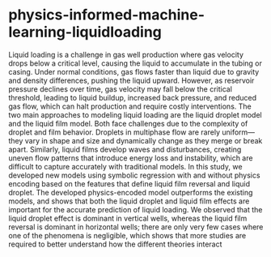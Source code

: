 # physics-informed-machine-learning-liquidloading

Liquid loading is a challenge in gas well production where gas velocity drops below a critical level, causing the liquid to accumulate in the tubing or casing. Under normal conditions, gas flows faster than liquid due to gravity and density differences, pushing the liquid upward. However, as reservoir pressure declines over time, gas velocity may fall below the critical threshold, leading to liquid buildup, increased back pressure, and reduced gas flow, which can halt production and require costly interventions. The two main approaches to modeling liquid loading are the liquid droplet model and the liquid film model. Both face challenges due to the complexity of droplet and film behavior. Droplets in multiphase flow are rarely uniform—they vary in shape and size and dynamically change as they merge or break apart. Similarly, liquid films develop waves and disturbances, creating uneven flow patterns that introduce energy loss and instability, which are difficult to capture accurately with traditional models.
In this study, we developed new models using symbolic regression with and without physics encoding based on the features that define liquid film reversal and liquid droplet. The developed physics-encoded model outperforms the existing models,  and shows that both the liquid droplet and liquid film effects are important for the accurate prediction of liquid loading.  We observed that the liquid droplet effect is dominant in vertical wells, whereas the liquid film reversal is dominant in horizontal wells; there are only very few cases where one of the phenomena is negligible, which shows that more studies are required to better understand how the different theories interact
